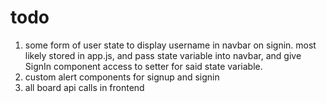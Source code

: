 # todo
1. some form of user state to display username in navbar on signin. 
    most likely stored in app.js, and pass state variable into navbar,
    and give SignIn component access to setter for said state variable.
2. custom alert components for signup and signin
3. all board api calls in frontend